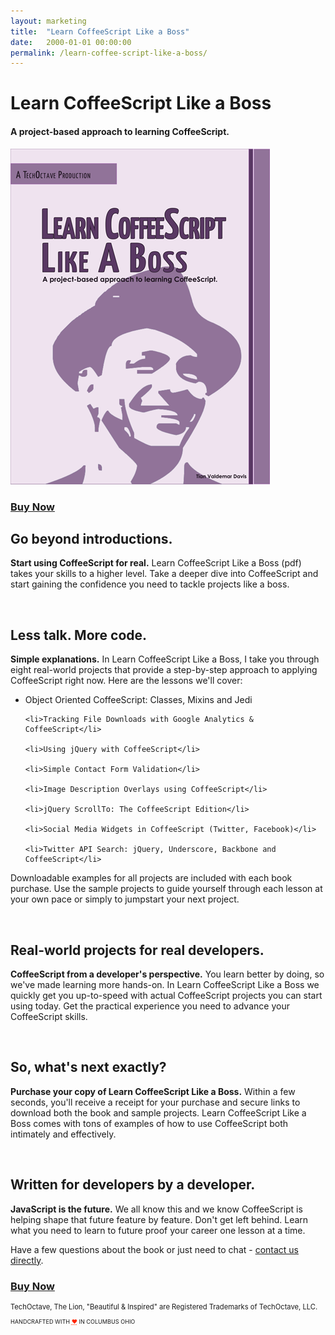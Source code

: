 ```yaml
---
layout: marketing
title:  "Learn CoffeeScript Like a Boss"
date:   2000-01-01 00:00:00
permalink: /learn-coffee-script-like-a-boss/
---
```


# Learn CoffeeScript Like a Boss

#### A project-based approach to learning CoffeeScript.

<img src="/images/learn-coffee-script-like-a-boss.png" alt="Learn CoffeeScript Like a Boss"/>

<h3 class="buy"><a href="https://sites.fastspring.com/techoctave/instant/coffeescript">Buy Now</a></h3>

## Go beyond introductions.

<strong>Start using CoffeeScript for real.</strong> Learn CoffeeScript Like a Boss (pdf) takes your skills to a higher level. Take a deeper dive into CoffeeScript and start gaining the confidence you need to tackle projects like a boss.

<br/>

## Less talk. More code.

<strong>Simple explanations.</strong> In Learn CoffeeScript Like a Boss, I take you through eight real-world projects that provide a step-by-step approach to applying CoffeeScript right now. Here are the lessons we'll cover:

<ul class="list">
	<li>Object Oriented CoffeeScript: Classes, Mixins and Jedi</li>

	<li>Tracking File Downloads with Google Analytics & CoffeeScript</li>

	<li>Using jQuery with CoffeeScript</li>

	<li>Simple Contact Form Validation</li>

	<li>Image Description Overlays using CoffeeScript</li>

	<li>jQuery ScrollTo: The CoffeeScript Edition</li>

	<li>Social Media Widgets in CoffeeScript (Twitter, Facebook)</li>

	<li>Twitter API Search: jQuery, Underscore, Backbone and CoffeeScript</li>
</ul>

Downloadable examples for all projects are included with each book purchase. Use the sample projects to guide yourself through each lesson at your own pace or simply to jumpstart your next project.

<br/>

## Real-world projects for real developers.

<strong>CoffeeScript from a developer's perspective.</strong> You learn better by doing, so we've made learning more hands-on. In Learn CoffeeScript Like a Boss we quickly get you up-to-speed with actual CoffeeScript projects you can start using today. Get the practical experience you need to advance your CoffeeScript skills.

<br/>

## So, what's next exactly?

<strong>Purchase your copy of Learn CoffeeScript Like a Boss.</strong> Within a few seconds, you'll receive a receipt for your purchase and secure links to download both the book and sample projects. Learn CoffeeScript Like a Boss comes with tons of examples of how to use CoffeeScript both intimately and effectively.

<br/>

## Written for developers by a developer.

<strong>JavaScript is the future.</strong> We all know this and we know CoffeeScript is helping shape that future feature by feature. Don't get left behind. Learn what you need to learn to future proof your career one lesson at a time.

Have a few questions about the book or just need to chat - [contact us directly](mailto:sales@techoctave.com).


<h3 class="buy"><a href="https://sites.fastspring.com/techoctave/instant/coffeescript">Buy Now</a></h3>


<footer>
    <p style="font-size: 80%;">TechOctave, The Lion, "Beautiful & Inspired" are Registered Trademarks of TechOctave, LLC.</p>
    <p style="font-size: 65%;">HANDCRAFTED WITH <abbr style="color: #FF2400; font-variant: none" title="love">❤</abbr> IN COLUMBUS OHIO</p>
</footer>


